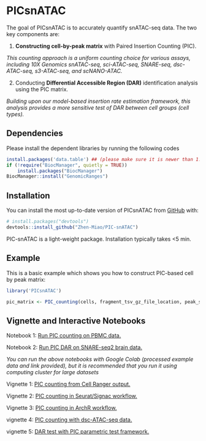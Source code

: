
<!-- README.md is generated from README.Rmd. Please edit that file -->

# PICsnATAC

<!-- badges: start -->
<!-- badges: end -->

The goal of PICsnATAC is to accurately quantify snATAC-seq data. The two
key components are:

1.  **Constructing cell-by-peak matrix** with Paired Insertion Counting
    (PIC).

*This counting approach is a uniform counting choice for various assays,
including 10X Genomics snATAC-seq, sci-ATAC-seq, SNARE-seq,
dsc-ATAC-seq, s3-ATAC-seq, and scNANO-ATAC.*

2.  Conducting **Differential Accessible Region (DAR)** identification
    analysis using the PIC matrix.

*Building upon our model-based insertion rate estimation framework, this
analysis provides a more sensitive test of DAR between cell groups (cell
types).*

## Dependencies

Please install the dependent libraries by running the following codes

``` r
install.packages('data.table') ## (please make sure it is newer than 1.8)
if (!require("BiocManager", quietly = TRUE))
    install.packages("BiocManager")
BiocManager::install("GenomicRanges")
```

## Installation

You can install the most up-to-date version of PICsnATAC from
[GitHub](https://github.com/Zhen-Miao/PIC-snATAC) with:

``` r
# install.packages("devtools")
devtools::install_github("Zhen-Miao/PIC-snATAC")
```

PIC-snATAC is a light-weight package. Installation typically takes \<5
min.

## Example

This is a basic example which shows you how to construct PIC-based cell
by peak matrix:

``` r
library('PICsnATAC')

pic_matrix <- PIC_counting(cells, fragment_tsv_gz_file_location, peak_sets)
```

## Vignette and Interactive Notebooks

Notebook 1: [Run PIC counting on PBMC
data.](https://github.com/Zhen-Miao/PIC-snATAC/blob/main/vignettes/Run_PIC_counting_on_pbmc_3k_data.ipynb)

Notebook 2: [Run PIC DAR on SNARE-seq2 brain
data.](https://github.com/Zhen-Miao/PIC-snATAC/blob/main/vignettes/Run_PIC_on_human_brain_data.ipynb)

*You can run the above notebooks with Google Colab (processed example
data and link provided), but it is recommended that you run it using
computing cluster for large datasets*

Vignette 1: [PIC counting from Cell Ranger
output.](https://htmlpreview.github.io/?https://github.com/Zhen-Miao/PIC-snATAC/blob/main/vignettes/vignette-1----PIC-counting-with-10X-Cell-Ranger-output.html)

Vignette 2: [PIC counting in Seurat/Signac
workflow.](https://htmlpreview.github.io/?https://github.com/Zhen-Miao/PIC-snATAC/blob/main/vignettes/vignette-2----PIC-counting-in-Seurat-workflow.html)

Vignette 3: [PIC counting in ArchR
workflow.](https://htmlpreview.github.io/?https://github.com/Zhen-Miao/PIC-snATAC/blob/main/vignettes/vignette-3----PIC-counting-in-ArchR-workflow.html)

vignette 4: [PIC counting with dsc-ATAC-seq
data.](https://htmlpreview.github.io/?https://github.com/Zhen-Miao/PIC-snATAC/blob/main/vignettes/vignette-4----PIC-counting-with-dsc-ATAC-seq-data.html)

vignette 5: [DAR test with PIC parametric test
framework.](https://htmlpreview.github.io/?https://github.com/Zhen-Miao/PIC-snATAC/blob/main/vignettes/vignette-5----DAR-analysis-with-PIC-parametric-framework.html)

